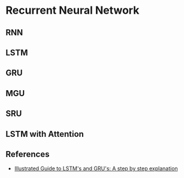 
# Recurrent Neural Network

## RNN

## LSTM

## GRU

## MGU

## SRU

## LSTM with Attention

## References

  * [Illustrated Guide to LSTM's and GRU's: A step by step explanation](https://towardsdatascience.com/illustrated-guide-to-lstms-and-gru-s-a-step-by-step-explanation-44e9eb85bf21)
